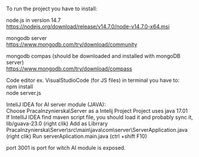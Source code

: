 To run the project you have to install:

node.js  in version 14.7 <br>
https://nodejs.org/download/release/v14.7.0/node-v14.7.0-x64.msi

mongodb server<br>
https://www.mongodb.com/try/download/community

mongodb compas (should be downloaded and installed with mongoDB server)<br>
https://www.mongodb.com/try/download/compass

Code editor ex. VisualStudioCode (for JS files)
in terminal you have to:<br>
npm install <br>
node server.js<br>

InteliJ IDEA for AI server module (JAVA):<br>
Choose PracaInzynierska\Server as a Intelij Project 
Project uses java 17.01<br>
If IntelliJ IDEA find maven script file, you should load it and probably sync it, <br>
lib/guava-23.0 (right clik) Add as Librrary<br>
PracaInzynierska\Server\src\main\java\com\server\ServerApplication.java<br>
(right clik) Run serverAplication.main.java (ctrl +shift F10)<br>

port 3001 is port for witch AI module is exposed.




